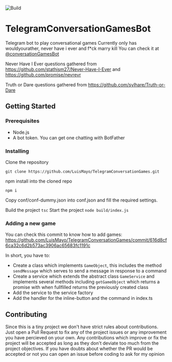 ![Build](https://github.com/LuisMayo/TelegramConversationGames/workflows/Build/badge.svg?branch=master)
# TelegramConversationGamesBot
Telegram bot to play conversational games
Currently only has wouldyourather, never have i ever and f*ck marry kill
You can check it at [@conversationGamesBot](https://t.me/conversationGamesBot)

Never Have I Ever questions gathered from https://github.com/stathism27/Never-Have-I-Ever and https://github.com/promise/nevrevr

Truth or Dare questions gathered from https://github.com/sylhare/Truth-or-Dare


## Getting Started

### Prerequisites

 - Node.js
 - A bot token. You can get one chatting with BotFather

### Installing

Clone the repository

```
git clone https://github.com/LuisMayo/TelegramConversationGames.git
```
npm install into the cloned repo
```
npm i
```
Copy conf/conf-dummy.json into conf.json and fill the required settings.

Build the project
`tsc`
Start the project
`node build/index.js`

### Adding a new game
You can check this commit to know how to add games: https://github.com/LuisMayo/TelegramConversationGames/commit/616d8cf6ca32c6d2b573ac3906ac65683fc1191c

In short, you have to:
 - Create a class which implements `GameObject`, this includes the method `sendMessage` which serves to send a message in response to a command
 - Create a service which extends the abstract class `GameService` and implements several methods including `getGameObject` which returns a promise with when fullfilled returns the previously created class
 - Add the service to the service factory
 - Add the handler for the inline-button and the command in index.ts


## Contributing
Since this is a tiny project we don't have strict rules about contributions. Just open a Pull Request to fix any of the project issues or any improvement you have percieved on your own. Any contributions which improve or fix the project will be accepted as long as they don't deviate too much from the project objectives. If you have doubts about whether the PR would be accepted or not you can open an issue before coding to ask for my opinion
